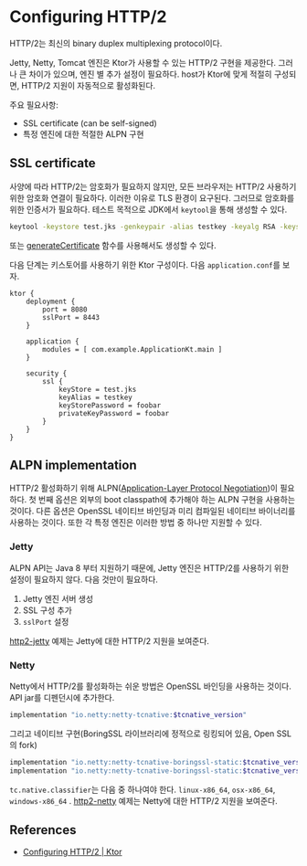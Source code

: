 # Configuring HTTP/2

HTTP/2는 최신의 binary duplex multiplexing protocol이다.

Jetty, Netty, Tomcat 엔진은 Ktor가 사용할 수 있는 HTTP/2 구현을 제공한다. 그러나 큰 차이가 있으며, 엔진 별 추가 설정이 필요하다. host가 Ktor에 맞게 적절히 구성되면,
HTTP/2 지원이 자동적으로 활성화된다.

주요 필요사항:

- SSL certificate (can be self-signed)
- 특정 엔진에 대한 적절한 ALPN 구현

## **SSL certificate**

사양에 따라 HTTP/2는 암호화가 필요하지 않지만, 모든 브라우저는 HTTP/2 사용하기 위한 암호화 연결이 필요하다. 이러한 이유로 TLS 환경이 요구된다. 그러므로 암호화를 위한 인증서가 필요하다. 테스트
목적으로 JDK에서 `keytool`을 통해 생성할 수 있다.

```bash
keytool -keystore test.jks -genkeypair -alias testkey -keyalg RSA -keysize 4096 -validity 5000 -dname 'CN=localhost, OU=ktor, O=ktor, L=Unspecified, ST=Unspecified, C=US'
```

또는 [generateCertificate](https://ktor.io/docs/ssl.html) 함수를 사용해서도 생성할 수 있다.

다음 단계는 키스토어를 사용하기 위한 Ktor 구성이다. 다음 `application.conf`를 보자.

```
ktor {
    deployment {
        port = 8080
        sslPort = 8443
    }

    application {
        modules = [ com.example.ApplicationKt.main ]
    }

    security {
        ssl {
            keyStore = test.jks
            keyAlias = testkey
            keyStorePassword = foobar
            privateKeyPassword = foobar
        }
    }
}
```

## **ALPN implementation**

HTTP/2 활성화하기 위해
ALPN([Application-Layer Protocol Negotiation](https://en.wikipedia.org/wiki/Application-Layer_Protocol_Negotiation))이
필요하다. 첫 번째 옵션은 외부의 boot classpath에 추가해야 하는 ALPN 구현을 사용하는 것이다. 다른 옵션은 OpenSSL 네이티브 바인딩과 미리 컴파일된 네이티브 바이너리를 사용하는 것이다. 또한 각
특정 엔진은 이러한 방법 중 하나만 지원할 수 있다.

### **Jetty**

ALPN API는 Java 8 부터 지원하기 때문에, Jetty 엔진은 HTTP/2를 사용하기 위한 설정이 필요하지 않다. 다음 것만이 필요하다.

1. Jetty 엔진 서버 생성
2. SSL 구성 추가
3. `sslPort` 설정

[http2-jetty](https://github.com/ktorio/ktor-documentation/tree/main/codeSnippets/snippets/http2-jetty) 예제는 Jetty에 대한
HTTP/2 지원을 보여준다.

### Netty

Netty에서 HTTP/2를 활성화하는 쉬운 방법은 OpenSSL 바인딩을 사용하는 것이다. API jar를 디펜던시에 추가한다.

```bash
implementation "io.netty:netty-tcnative:$tcnative_version"
```

그리고 네이티브 구현(BoringSSL 라이브러리에 정적으로 링킹되어 있음, Open SSL의 fork)

```bash
implementation "io.netty:netty-tcnative-boringssl-static:$tcnative_version"
implementation "io.netty:netty-tcnative-boringssl-static:$tcnative_version:$tcnative_classifier"
```

`tc.native.classifier`는 다음 중 하나여야 한다. `linux-x86_64`, `osx-x86_64`, `windows-x86_64`
. [http2-netty](https://github.com/ktorio/ktor-documentation/tree/main/codeSnippets/snippets/http2-netty) 예제는 Netty에 대한
HTTP/2 지원을 보여준다.

## References

* [Configuring HTTP/2 | Ktor](https://ktor.io/docs/advanced-http2.html)
